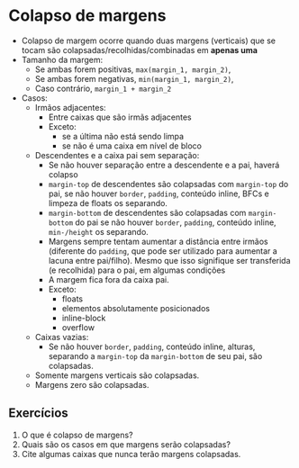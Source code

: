 # Colapso de margens

- Colapso de margem ocorre quando duas margens (verticais) que se tocam são colapsadas/recolhidas/combinadas em **apenas uma**
- Tamanho da margem:
  - Se ambas forem positivas, `max(margin_1, margin_2)`,
  - Se ambas forem negativas, `min(margin_1, margin_2)`,
  - Caso contrário, `margin_1 + margin_2`
- Casos:
  - Irmãos adjacentes:
    - Entre caixas que são irmãs adjacentes
    - Exceto:
      - se a última não está sendo limpa
      - se não é uma caixa em nível de bloco
  - Descendentes e a caixa pai sem separação:
    - Se não houver separação entre a descendente e a pai, haverá colapso
    - `margin-top` de descendentes são colapsadas com `margin-top` do pai, se não houver `border`, `padding`, conteúdo inline, BFCs e limpeza de floats os separando.
    - `margin-bottom` de descendentes são colapsadas com `margin-bottom` do pai se não houver `border`, `padding`, conteúdo inline, `min-/height` os separando.
    - Margens sempre tentam aumentar a distância entre irmãos (diferente do `padding`, que pode ser utilizado para aumentar a lacuna entre pai/filho). Mesmo que isso signifique ser transferida (e recolhida) para o pai, em algumas condições
    - A margem fica fora da caixa pai.
    - Exceto:
      - floats
      - elementos absolutamente posicionados
      - inline-block
      - overflow
  - Caixas vazias:
    - Se não houver `border`, `padding`, conteúdo inline, alturas, separando a `margin-top` da `margin-bottom` de seu pai, são colapsadas.
  - Somente margens verticais são colapsadas.
  - Margens zero são colapsadas.

## Exercícios

1. O que é colapso de margens?
2. Quais são os casos em que margens serão colapsadas?
3. Cite algumas caixas que nunca terão margens colapsadas.